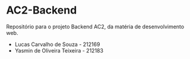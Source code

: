 # AC2-Backend

Repositório para o projeto Backend AC2, da matéria de desenvolvimento web.

- Lucas Carvalho de Souza - 212169    
- Yasmin de Oliveira Teixeira - 212183